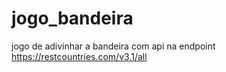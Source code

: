 # jogo_bandeira
jogo de adivinhar a bandeira com api na endpoint https://restcountries.com/v3.1/all 
